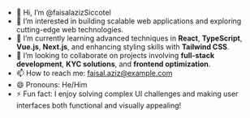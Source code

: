 - 👋 Hi, I’m @faisalazizSiccotel  
- 👀 I’m interested in building scalable web applications and exploring cutting-edge web technologies.  
- 🌱 I’m currently learning advanced techniques in **React**, **TypeScript**, **Vue.js**, **Next.js**, and enhancing styling skills with **Tailwind CSS**.  
- 💞️ I’m looking to collaborate on projects involving **full-stack development**, **KYC solutions**, and **frontend optimization**.  
- 📫 How to reach me: [faisal.aziz@example.com](mailto:faisal.aziz@example.com)  
- 😄 Pronouns: He/Him  
- ⚡ Fun fact: I enjoy solving complex UI challenges and making user interfaces both functional and visually appealing!  

<!---
faisalazizSiccotel/faisalazizSiccotel is a ✨ special ✨ repository because its `README.md` (this file) appears on your GitHub profile.
You can click the Preview link to take a look at your changes.
--->
